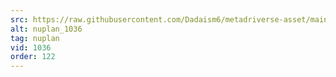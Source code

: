 ```yaml
---
src: https://raw.githubusercontent.com/Dadaism6/metadriverse-asset/main/script-nuplan-output-newcompressed/nuplan_1036.mp4
alt: nuplan_1036
tag: nuplan
vid: 1036
order: 122
---
```

